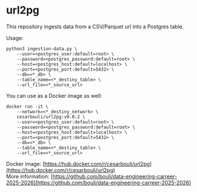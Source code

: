# url2pg

This repository ingests data from a CSV/Parquet url into a Postgres table.

Usage:
```shell
python3 ingestion-data.py \
    --user=<postgres_user:default=root> \
    --password=<postgres_password:default=root> \
    --host=<postgres_host:default=localhost> \
    --port=<postgres_port:default=5432> \
    --db=<*_db> \
    --table_name=<*_destiny_table> \
    --url_file=<*_source_url>
```

You can use as a Docker image as well:
```shell
docker run -it \
    --network=<*_destiny_network> \
    cesarbouli/url2pg:v0.0.2 \
    --user=<postgres_user:default=root> \
    --password=<postgres_password:default=root> \
    --host=<postgres_host:default=localhost> \
    --port=<postgres_port:default=5432> \
    --db=<*_db> \
    --table_name=<*_destiny_table> \
    --url_file=<*_source_url>
```

Docker image: [https://hub.docker.com/r/cesarbouli/url2pg](https://hub.docker.com/r/cesarbouli/url2pg) \
More information: [https://github.com/bouli/data-engineering-carreer-2025-2026](https://github.com/bouli/data-engineering-carreer-2025-2026)
